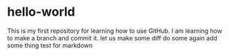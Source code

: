 # hello-world
This is my first repository for learning how to use GitHub.
I am learning how to make a branch and commit it.
let us make some diff
do some again
add some thing
test for markdown
